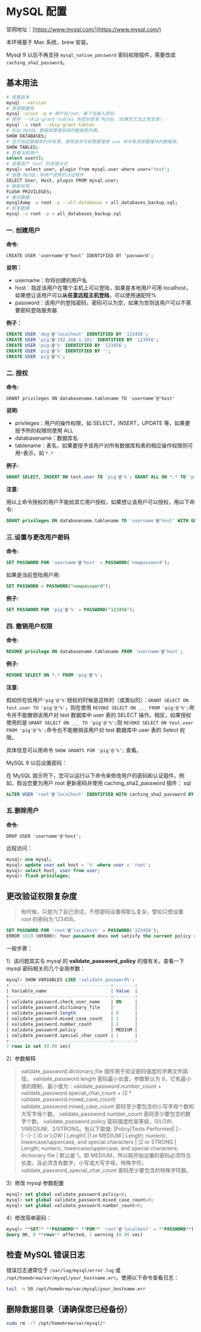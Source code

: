 # MySQL 配置

官网地址：[https://www.mysql.com/](https://www.mysql.com/)

本环境基于 Mac 系统，brew 安装。

Mysql 9 以后不再支持 `mysql_native_password` 密码权限插件，需要改成 `caching_sha2_password`。

## 基本用法

```bash
# 查看版本
mysql --version
# 登录数据库
mysql -uroot -p # 用户名root，接下去输入密码
# 使用 --skip-grant-tables 免密码登录 MySQL（如果您无法正常登录）：
mysql -u root --skip-grant-tables
# 列出 MySQL 数据库管理系统的数据库列表。
SHOW DATABASES;
# 显示指定数据库的所有表，使用该命令前需要使用 use 命令来选择要操作的数据库。
SHOW TABLES;
# 查看当前用户
select user();
# 查看用户 test 的连接方式
mysql> select user, plugin from mysql.user where user="test";
# 查看 MySQL 中用户使用的认证插件
SELECT User, Host, plugin FROM mysql.user;
# 刷新权限
FLUSH PRIVILEGES;
# 备份数据
mysqldump -u root -p --all-databases > all_databases_backup.sql;
# 恢复数据
mysql -u root -p < all_databases_backup.sql
```

### 一. 创建用户

**命令:**

`CREATE USER 'username'@'host' IDENTIFIED BY 'password';`

**说明：**

- username：你将创建的用户名
- host：指定该用户在哪个主机上可以登陆，如果是本地用户可用 localhost，如果想让该用户可以**从任意远程主机登陆**，可以使用通配符%
- password：该用户的登陆密码，密码可以为空，如果为空则该用户可以不需要密码登陆服务器

**例子：**

```sql
CREATE USER 'dog'@'localhost' IDENTIFIED BY '123456';
CREATE USER 'pig'@'192.168.1.101' IDENTIFIED BY '123456';
CREATE USER 'pig'@'%' IDENTIFIED BY '123456';
CREATE USER 'pig'@'%' IDENTIFIED BY '';
CREATE USER 'pig'@'%';
```

### 二. 授权

**命令:**

`GRANT privileges ON databasename.tablename TO 'username'@'host'`

**说明:**

- privileges：用户的操作权限，如 SELECT，INSERT，UPDATE 等，如果要授予所的权限则使用 ALL
- databasename：数据库名
- tablename：表名，如果要授予该用户对所有数据库和表的相应操作权限则可用`*`表示，如 `*.*`

**例子:**

```sql
GRANT SELECT, INSERT ON test.user TO 'pig'@'%'; GRANT ALL ON *.* TO 'pig'@'%';
```

**注意:**

用以上命令授权的用户不能给其它用户授权，如果想让该用户可以授权，用以下命令:

```sql
GRANT privileges ON databasename.tablename TO 'username'@'host' WITH GRANT OPTION;
```

### 三.设置与更改用户密码

**命令:**

```sql
SET PASSWORD FOR 'username'@'host' = PASSWORD('newpassword');
```

如果是当前登陆用户用:

```sql
SET PASSWORD = PASSWORD("newpassword");
```

**例子:**

```sql
SET PASSWORD FOR 'pig'@'%' = PASSWORD("123456");
```

### 四. 撤销用户权限

**命令:**

```sql
REVOKE privilege ON databasename.tablename FROM 'username'@'host';
```

**例子:**

```sql
REVOKE SELECT ON *.* FROM 'pig'@'%';
```

**注意:**

假如你在给用户`'pig'@'%'`授权的时候是这样的（或类似的）：`GRANT SELECT ON test.user TO 'pig'@'%'`，则在使用 `REVOKE SELECT ON _._ FROM 'pig'@'%';`命令并不能撤销该用户对 test 数据库中 user 表的 SELECT 操作。相反，如果授权使用的是 `GRANT SELECT ON _._ TO 'pig'@'%';`则 `REVOKE SELECT ON test.user FROM 'pig'@'%';`命令也不能撤销该用户对 test 数据库中 user 表的 Select 权限。

具体信息可以用命令 `SHOW GRANTS FOR 'pig'@'%';` 查看。

MySQL 9 以后设置密码：

在 MySQL 提示符下，您可以运行以下命令来修改用户的密码和认证插件。例如，假设您要为用户 root 更新密码并使用 caching_sha2_password 插件：
sql

```sql
ALTER USER 'root'@'localhost' IDENTIFIED WITH caching_sha2_password BY 'new_password';
```

### 五.删除用户

**命令:**

`DROP USER 'username'@'host';`

远程访问：

```sql
mysql> use mysql;
mysql> update user set host = '%' where user = 'root';
mysql> select host, user from user;
mysql> flush privileges;
```

## 更改验证权限复杂度

> 有时候，只是为了自己测试，不想密码设置得那么复杂，譬如只想设置 root 的密码为 123456。

```sql
SET PASSWORD FOR 'root'@'localhost' = PASSWORD('123456');
ERROR 1819 (HY000): Your password does not satisfy the current policy requirements
```

一般步骤：

1）该问题其实与 mysql 的 **validate_password_policy** 的值有关。查看一下 mysql 密码相关的几个全局参数：

```sql
mysql> SHOW VARIABLES LIKE 'validate_password%';
+--------------------------------------+--------+
| Variable_name                        | Value  |
+--------------------------------------+--------+
| validate_password.check_user_name    | ON     |
| validate_password.dictionary_file    |        |
| validate_password.length             | 8      |
| validate_password.mixed_case_count   | 1      |
| validate_password.number_count       | 1      |
| validate_password.policy             | MEDIUM |
| validate_password.special_char_count | 1      |
+--------------------------------------+--------+
7 rows in set (0.00 sec)
```

2）参数解释

> validate_password.dictionary_file 插件用于验证密码强度的字典文件路径。
> validate_password.length 密码最小长度，参数默认为 8，它有最小值的限制，最小值为：validate_password.number_count + validate_password.special_char_count + (2 \* validate_password.mixed_case_count)
> validate_password.mixed_case_count 密码至少要包含的小写字母个数和大写字母个数。
> validate_password.number_count 密码至少要包含的数字个数。
> validate_password.policy 密码强度检查等级，0/LOW、1/MEDIUM、2/STRONG。有以下取值:
> |Policy|Tests Performed|
> |:-|:-:|-:|
> |0 or LOW | Length|
> |1 or MEDIUM | Length; numeric, lowercase/uppercase, and special characters |
> |2 or STRONG | Length; numeric, lowercase/uppercase, and special characters; dictionary file |
> 默认是 1，即 MEDIUM，所以刚开始设置的密码必须符合长度，且必须含有数字，小写或大写字母，特殊字符。
> validate_password_special_char_count 密码至少要包含的特殊字符数。

3）修改 mysql 参数配置

```sql
mysql> set global validate_password.policy=0;
mysql> set global validate_password.mixed_case_count=0;
mysql> set global validate_password.number_count=0;
```

4）修改简单密码：

```sql
mysql> **SET** **PASSWORD** **FOR** 'root'@'localhost' = **PASSWORD**('123');
Query OK, 0 **rows** affected, 1 warning (0.00 sec)
```

## 检查 MySQL 错误日志

错误日志通常位于 `/var/log/mysql/error.log` 或 `/opt/homebrew/var/mysql/your_hostname.err`。使用以下命令查看日志：

```bash
tail -n 50 /opt/homebrew/var/mysql/your_hostname.err
```

## 删除数据目录（请确保您已经备份）

```bash
sudo rm -rf /opt/homebrew/var/mysql/*
```
